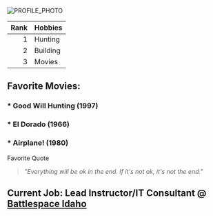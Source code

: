 
![PROFILE_PHOTO](/image/IMG_1782.png)

| Rank | Hobbies |
|-----:|---------------|
|     1|   Hunting     |
|     2|   Building     |
|     3|   Movies     |


## Favorite Movies:
### * Good Will Hunting (1997)
### * El Dorado (1966)
### * Airplane! (1980)


Favorite Quote
> *"Everything will be ok in the end. If it's not ok, it's not the end."*

## Current Job: Lead Instructor/IT Consultant @ [Battlespace Idaho](https://battlespaceidaho.com)

